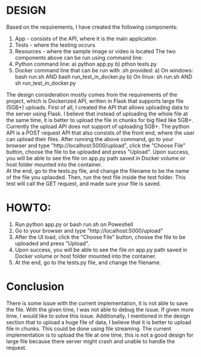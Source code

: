 # DESIGN
Based on the requirements, I have created the following components:
1. App - consists of the API, where it is the main application
2. Tests - where the testing occurs
3. Resources - where the sample image or video is located
The two components above can be run using command line:
1. Python command line:
    a) python app.py
    b) pthon tests.py 
2. Docker command line that can be run with .sh provided:
    a) On windows: 
        bash run.sh AND bash run_test_in_docker.py
    b) On linux:
        sh run.sh AND sh run_test_in_docker.py
        
The design consideration mostly comes from the requirements of the project, which is Dockerized API, written in Flask that supports large file (5GB+) uploads.
First of all, I created the API that allows uploading data to the server using Flask. I believe that instead of uploading the whole file at the same time, it is better to upload the file in chunks for big filed like 5GB+. Currently the upload API does not support of uploading 5GB+. The python API is a POST request API that also consists of the front end, where the user can upload their files.
After running the above command, go to your browser and type "http://localhost:5000/upload", click the "Choose File" button, choose the file to be uploaded and press "Upload".
Upon success, you will be able to see the file on app.py path saved in Docker volume or host folder mounted into the container.  
At the end, go to the tests.py file, and change the filename to be the name of the file you uplaoded. Then, run the test file inside the test folder. This test will call the GET request, and made sure your file is saved. 

# HOWTO:
1. Run python app.py or bash run.sh on Poweshell 
2. Go to your browser and type "http://localhost:5000/upload"
3. After the UI load, click the "Choose File" button, choose the file to be uploaded and press "Upload".
4. Upon success, you will be able to see the file on app.py path saved in Docker volume or host folder mounted into the container.  
5. At the end, go to the tests.py file, and change the filename.

# Conclusion
There is some issue with the current implementation, it is not able to save the file. With the given time, I was not able to debug the issue. If given more time, I would like to solve this issue. Additionally, I mentioned in the design section that to upload a huge file of data, I believe that it is better to upload file in chunks. This could be done using file streaming. The current implementation is to upload the file at one time, this is not a good design for large file because there server might crash and unable to handle the request.
